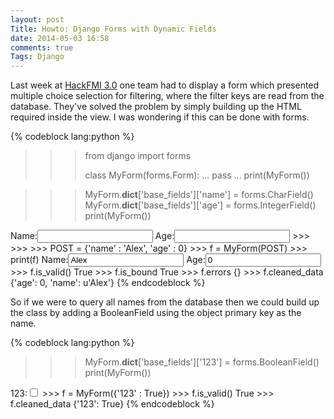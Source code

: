 ```yaml
---
layout: post
Title: Howto: Django Forms with Dynamic Fields
date: 2014-05-03 16:58
comments: true
Tags: Django
---
```


Last week at [HackFMI 3.0](http://hackfmi.com) one team had to display a form
which presented multiple choice selection for filtering, where the filter keys
are read from the database. They've solved the problem by simply building up the
HTML required inside the view. I was wondering if this can be done with forms.

{% codeblock lang:python %}
>>> from django import forms
>>>
>>> class MyForm(forms.Form):
...     pass
...
>>> print(MyForm())

>>> MyForm.__dict__['base_fields']['name'] = forms.CharField()
>>> MyForm.__dict__['base_fields']['age'] = forms.IntegerField()
>>> print(MyForm())
<tr><th><label for="id_name">Name:</label></th><td><input id="id_name" name="name" type="text" /></td></tr>
<tr><th><label for="id_age">Age:</label></th><td><input id="id_age" name="age" type="number" /></td></tr>
>>>
>>>
>>> POST = {'name' : 'Alex', 'age' : 0}
>>> f = MyForm(POST)
>>> print(f)
<tr><th><label for="id_name">Name:</label></th><td><input id="id_name" name="name" type="text" value="Alex" /></td></tr>
<tr><th><label for="id_age">Age:</label></th><td><input id="id_age" name="age" type="number" value="0" /></td></tr>
>>> f.is_valid()
True
>>> f.is_bound
True
>>> f.errors
{}
>>> f.cleaned_data
{'age': 0, 'name': u'Alex'}
{% endcodeblock %}

So if we were to query all names from the database then we could build up the
class by adding a BooleanField using the object primary key as the name.

{% codeblock lang:python %}
>>> MyForm.__dict__['base_fields']['123'] = forms.BooleanField()
>>> print(MyForm())
<tr><th><label for="id_123">123:</label></th><td><input id="id_123" name="123" type="checkbox" /></td></tr>
>>> f = MyForm({'123' : True})
>>> f.is_valid()
True
>>> f.cleaned_data
{'123': True}
{% endcodeblock %}
